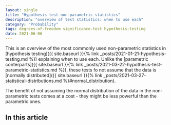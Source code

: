 ```yaml
---
layout: single
title: "Hypothesis test non-parametric statistics"
description: "overview of test statistics: when to use each"
category: "Probability"
tags: degrees-of-freedom significance-test hypothesis-testing 
date: 2021-06-06
---
```


This is an overview of the most commonly used non-parametric statistics in [hypothesis testing]({{ site.baseurl }}{% link _posts/2021-01-21-hypothesis-testing.md %}) explaining when to use each. Unlike the [parametric conterparts]({{ site.baseurl }}{% link _posts/2021-03-22-hypothesis-test-parametric-statistics.md %}), these tests fo not assume that the data is [normally distributed]({{ site.baseurl }}{% link _posts/2021-03-27-statistical-distributions.md %}#normal_distribution).

The benefit of not assuming the normal distribution of the data in the non-parametric tests comes at a cost - they might be less powerful than the parametric ones.

## In this article

